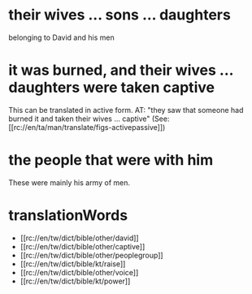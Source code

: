 # their wives ... sons ... daughters

belonging to David and his men

# it was burned, and their wives ... daughters were taken captive

This can be translated in active form. AT: "they saw that someone had burned it and taken their wives ... captive" (See: [[rc://en/ta/man/translate/figs-activepassive]])

# the people that were with him

These were mainly his army of men.

# translationWords

* [[rc://en/tw/dict/bible/other/david]]
* [[rc://en/tw/dict/bible/other/captive]]
* [[rc://en/tw/dict/bible/other/peoplegroup]]
* [[rc://en/tw/dict/bible/kt/raise]]
* [[rc://en/tw/dict/bible/other/voice]]
* [[rc://en/tw/dict/bible/kt/power]]